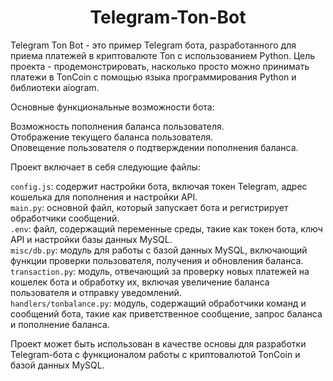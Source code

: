 <h1 align="center">Telegram-Ton-Bot</h1>
<p></p>Telegram Ton Bot - это пример Telegram бота, разработанного для приема платежей в криптовалюте Ton с использованием Python. Цель проекта - продемонстрировать, насколько просто можно принимать платежи в TonCoin с помощью языка программирования Python и библиотеки aiogram.</p>

<p>Основные функциональные возможности бота:</p>

<p>Возможность пополнения баланса пользователя.</br>
Отображение текущего баланса пользователя.</br>
Оповещение пользователя о подтверждении пополнения баланса.</p>
<p>Проект включает в себя следующие файлы:</p>

`config.js`: содержит настройки бота, включая токен Telegram, адрес кошелька для пополнения и настройки API.</br>
`main.py`: основной файл, который запускает бота и регистрирует обработчики сообщений.</br>
`.env`: файл, содержащий переменные среды, такие как токен бота, ключ API и настройки базы данных MySQL.</br>
`misc/db.py`: модуль для работы с базой данных MySQL, включающий функции проверки пользователя, получения и обновления баланса.</br>
`transaction.py`: модуль, отвечающий за проверку новых платежей на кошелек бота и обработку их, включая увеличение баланса пользователя и отправку уведомлений.</br>
`handlers/tonbalance.py`: модуль, содержащий обработчики команд и сообщений бота, такие как приветственное сообщение, запрос баланса и пополнение баланса.
<p>Проект может быть использован в качестве основы для разработки Telegram-бота с функционалом работы с криптовалютой TonCoin и базой данных MySQL.</p>
